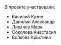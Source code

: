 В проекте участвовали:
- Василий Кузин
- Данилин Александр
- Лихачев Марк
- Соколова Анастасия
- Волкова Кристина
